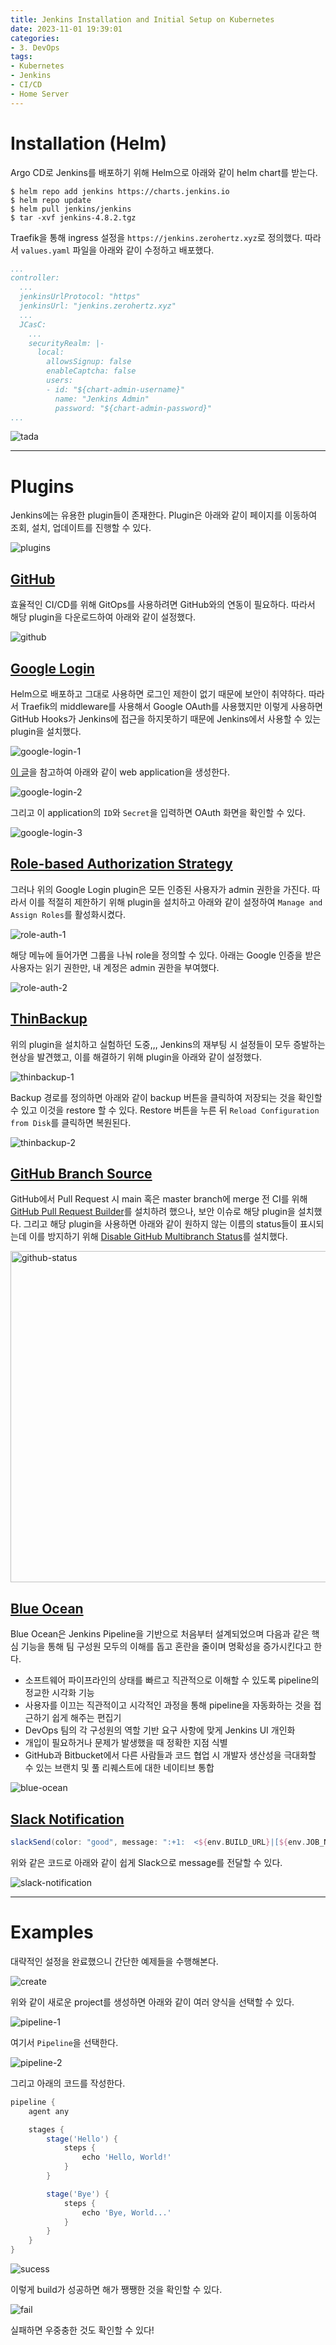 ```yaml
---
title: Jenkins Installation and Initial Setup on Kubernetes
date: 2023-11-01 19:39:01
categories:
- 3. DevOps
tags:
- Kubernetes
- Jenkins
- CI/CD
- Home Server
---
```

# Installation (Helm)

Argo CD로 Jenkins를 배포하기 위해 Helm으로 아래와 같이 helm chart를 받는다.

```
$ helm repo add jenkins https://charts.jenkins.io
$ helm repo update
$ helm pull jenkins/jenkins
$ tar -xvf jenkins-4.8.2.tgz
```

Traefik을 통해 ingress 설정을 `https://jenkins.zerohertz.xyz`로 정의했다.
따라서 `values.yaml` 파일을 아래와 같이 수정하고 배포했다.

```yaml values.yaml
...
controller:
  ...
  jenkinsUrlProtocol: "https"
  jenkinsUrl: "jenkins.zerohertz.xyz"
  ...
  JCasC:
    ...
    securityRealm: |-
      local:
        allowsSignup: false
        enableCaptcha: false
        users:
        - id: "${chart-admin-username}"
          name: "Jenkins Admin"
          password: "${chart-admin-password}"
...
```

![tada](https://github-production-user-asset-6210df.s3.amazonaws.com/42334717/279327132-2a933f66-cf3e-4302-97f7-74f7bc7e267c.png)

<!-- More -->

---

# Plugins

Jenkins에는 유용한 plugin들이 존재한다.
Plugin은 아래와 같이 페이지를 이동하여 조회, 설치, 업데이트를 진행할 수 있다.

![plugins](https://github-production-user-asset-6210df.s3.amazonaws.com/42334717/279640831-1571cd77-7956-45cc-873b-6be8969efe90.png)

## [GitHub](https://plugins.jenkins.io/github/)

효율적인 CI/CD를 위해 GitOps를 사용하려면 GitHub와의 연동이 필요하다.
따라서 해당 plugin을 다운로드하여 아래와 같이 설정했다.

![github](https://github-production-user-asset-6210df.s3.amazonaws.com/42334717/279645288-3149b3e6-5c48-4971-adde-b6934b5d23e5.png)

## [Google Login](https://plugins.jenkins.io/google-login/)

Helm으로 배포하고 그대로 사용하면 로그인 제한이 없기 때문에 보안이 취약하다.
따라서 Traefik의 middleware를 사용해서 Google OAuth를 사용했지만 이렇게 사용하면 GitHub Hooks가 Jenkins에 접근을 하지못하기 때문에 Jenkins에서 사용할 수 있는 plugin을 설치했다.

![google-login-1](https://github-production-user-asset-6210df.s3.amazonaws.com/42334717/279657034-fa3a5093-6206-46b4-8c2b-be060fb5aebd.png)

[이 글](https://zerohertz.github.io/traefik-oauth/)을 참고하여 아래와 같이 web application을 생성한다.

![google-login-2](https://github-production-user-asset-6210df.s3.amazonaws.com/42334717/279657930-b97d19bb-f842-4ee8-a77b-88eacadecceb.png)

그리고 이 application의 `ID`와 `Secret`을 입력하면 OAuth 화면을 확인할 수 있다.

![google-login-3](https://github-production-user-asset-6210df.s3.amazonaws.com/42334717/279658294-a6a8cd66-062a-4db7-b3c5-dbcbae8b415a.png)

## [Role-based Authorization Strategy](https://plugins.jenkins.io/role-strategy/)

그러나 위의 Google Login plugin은 모든 인증된 사용자가 admin 권한을 가진다.
따라서 이를 적절히 제한하기 위해 plugin을 설치하고 아래와 같이 설정하여 `Manage and Assign Roles`를 활성화시켰다.

![role-auth-1](https://github-production-user-asset-6210df.s3.amazonaws.com/42334717/279660110-327d4a99-ad2b-45c4-9056-5409bdb04855.png)

해당 메뉴에 들어가면 그룹을 나눠 role을 정의할 수 있다.
아래는 Google 인증을 받은 사용자는 읽기 권한만, 내 계정은 admin 권한을 부여했다.

![role-auth-2](https://github-production-user-asset-6210df.s3.amazonaws.com/42334717/279663861-d65ab1c6-f23c-4db5-ba7e-b6fcff454b2e.png)

## [ThinBackup](https://plugins.jenkins.io/thinBackup/)

위의 plugin을 설치하고 실험하던 도중,,, Jenkins의 재부팅 시 설정들이 모두 증발하는 현상을 발견했고, 이를 해결하기 위해 plugin을 아래와 같이 설정했다.

![thinbackup-1](https://github-production-user-asset-6210df.s3.amazonaws.com/42334717/279665232-5fa89418-fec1-44fb-be31-2f673731e396.png)

Backup 경로를 정의하면 아래와 같이 backup 버튼을 클릭하여 저장되는 것을 확인할 수 있고 이것을 restore 할 수 있다.
Restore 버튼을 누른 뒤 `Reload Configuration from Disk`를 클릭하면 복원된다.

![thinbackup-2](https://github-production-user-asset-6210df.s3.amazonaws.com/42334717/279665245-9b9f0bc4-6e9f-49a1-be75-61772f32a81e.png)

## [GitHub Branch Source](https://plugins.jenkins.io/github-branch-source/)

GitHub에서 Pull Request 시 main 혹은 master branch에 merge 전 CI를 위해 [GitHub Pull Request Builder](https://plugins.jenkins.io/ghprb/)를 설치하려 했으나, 보안 이슈로 해당 plugin을 설치했다.
그리고 해당 plugin을 사용하면 아래와 같이 원하지 않는 이름의 status들이 표시되는데 이를 방지하기 위해 [Disable GitHub Multibranch Status](https://github.com/jenkinsci/disable-github-multibranch-status-plugin)를 설치했다.

<img width="530" alt="github-status" src="https://github-production-user-asset-6210df.s3.amazonaws.com/42334717/280017566-d3d384cf-fbeb-4860-825b-4f2e01cf8c1f.png">

## [Blue Ocean](https://plugins.jenkins.io/blueocean/)

Blue Ocean은 Jenkins Pipeline을 기반으로 처음부터 설계되었으며 다음과 같은 핵심 기능을 통해 팀 구성원 모두의 이해를 돕고 혼란을 줄이며 명확성을 증가시킨다고 한다.

- 소프트웨어 파이프라인의 상태를 빠르고 직관적으로 이해할 수 있도록 pipeline의 정교한 시각화 기능
- 사용자를 이끄는 직관적이고 시각적인 과정을 통해 pipeline을 자동화하는 것을 접근하기 쉽게 해주는 편집기
- DevOps 팀의 각 구성원의 역할 기반 요구 사항에 맞게 Jenkins UI 개인화
- 개입이 필요하거나 문제가 발생했을 때 정확한 지점 식별
- GitHub과 Bitbucket에서 다른 사람들과 코드 협업 시 개발자 생산성을 극대화할 수 있는 브랜치 및 풀 리퀘스트에 대한 네이티브 통합

![blue-ocean](https://github-production-user-asset-6210df.s3.amazonaws.com/42334717/279997333-07ac8e18-2b63-4991-b43b-cf6e107ab3c7.png)

## [Slack Notification](https://plugins.jenkins.io/slack/)

```groovy Jenkinsfile
slackSend(color: "good", message: ":+1:  <${env.BUILD_URL}|[${env.JOB_NAME}: ${STAGE_NAME}]> SUCCESS\nBRANCH NAME: ${env.BRANCH_NAME}\nCHANGE TARGET: ${env.CHANGE_TARGET}\nCommit Message:  ${commitMessage}")
```

위와 같은 코드로 아래와 같이 쉽게 Slack으로 message를 전달할 수 있다.

![slack-notification](https://github-production-user-asset-6210df.s3.amazonaws.com/42334717/286943400-cc96c773-e8ac-42c1-bd44-d15da4041385.png)

---

# Examples

대략적인 설정을 완료했으니 간단한 예제들을 수행해본다.

![create](https://github-production-user-asset-6210df.s3.amazonaws.com/42334717/279324598-03ba323c-18fb-48cf-b960-a9204069c786.png)

위와 같이 새로운 project를 생성하면 아래와 같이 여러 양식을 선택할 수 있다.

![pipeline-1](https://github-production-user-asset-6210df.s3.amazonaws.com/42334717/279324716-ae41f66c-b28f-40e9-820e-a00218eb4729.png)

여기서 `Pipeline`을 선택한다.

![pipeline-2](https://github-production-user-asset-6210df.s3.amazonaws.com/42334717/279325025-24bcf859-c592-4c9f-8eec-023f744c12de.png)

그리고 아래의 코드를 작성한다.

```groovy
pipeline {
    agent any

    stages {
        stage('Hello') {
            steps {
                echo 'Hello, World!'
            }
        }

        stage('Bye') {
            steps {
                echo 'Bye, World...'
            }
        }
    }
}
```

![sucess](https://github-production-user-asset-6210df.s3.amazonaws.com/42334717/279326174-2527ac65-9a78-4495-a3aa-679209ffd2d1.png)

이렇게 build가 성공하면 해가 쨍쨍한 것을 확인할 수 있다.

![fail](https://github-production-user-asset-6210df.s3.amazonaws.com/42334717/279326619-6341c6cd-5a0b-4c33-b95a-e203b6b09c95.png)

실패하면 우중충한 것도 확인할 수 있다!